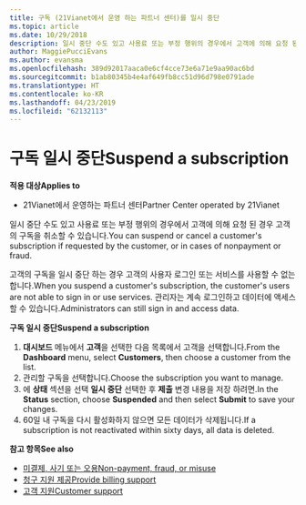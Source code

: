 ```yaml
---
title: 구독 (21Vianet에서 운영 하는 파트너 센터)를 일시 중단
ms.topic: article
ms.date: 10/29/2018
description: 일시 중단 수도 있고 사용료 또는 부정 행위의 경우에서 고객에 의해 요청 된 경우 구독을 취소할 수 있습니다.
author: MaggiePucciEvans
ms.author: evansma
ms.openlocfilehash: 389d92017aaca0e6cf4cce73e6a71e9aa90ac6bd
ms.sourcegitcommit: b1ab80345b4e4af649fb8cc51d96d798e0791ade
ms.translationtype: HT
ms.contentlocale: ko-KR
ms.lasthandoff: 04/23/2019
ms.locfileid: "62132113"
---
```

# <a name="suspend-a-subscription"></a><span data-ttu-id="c2f11-103">구독 일시 중단</span><span class="sxs-lookup"><span data-stu-id="c2f11-103">Suspend a subscription</span></span>

<span data-ttu-id="c2f11-104">**적용 대상**</span><span class="sxs-lookup"><span data-stu-id="c2f11-104">**Applies to**</span></span>

-   <span data-ttu-id="c2f11-105">21Vianet에서 운영하는 파트너 센터</span><span class="sxs-lookup"><span data-stu-id="c2f11-105">Partner Center operated by 21Vianet</span></span>

<span data-ttu-id="c2f11-106">일시 중단 수도 있고 사용료 또는 부정 행위의 경우에서 고객에 의해 요청 된 경우 고객의 구독을 취소할 수 있습니다.</span><span class="sxs-lookup"><span data-stu-id="c2f11-106">You can suspend or cancel a customer's subscription if requested by the customer, or in cases of nonpayment or fraud.</span></span>

<span data-ttu-id="c2f11-107">고객의 구독을 일시 중단 하는 경우 고객의 사용자 로그인 또는 서비스를 사용할 수 없는 합니다.</span><span class="sxs-lookup"><span data-stu-id="c2f11-107">When you suspend a customer's subscription, the customer's users are not able to sign in or use services.</span></span> <span data-ttu-id="c2f11-108">관리자는 계속 로그인하고 데이터에 액세스할 수 있습니다.</span><span class="sxs-lookup"><span data-stu-id="c2f11-108">Administrators can still sign in and access data.</span></span>

<span data-ttu-id="c2f11-109">**구독 일시 중단**</span><span class="sxs-lookup"><span data-stu-id="c2f11-109">**Suspend a subscription**</span></span>

1.  <span data-ttu-id="c2f11-110">**대시보드** 메뉴에서 **고객**을 선택한 다음 목록에서 고객을 선택합니다.</span><span class="sxs-lookup"><span data-stu-id="c2f11-110">From the **Dashboard** menu, select **Customers**, then choose a customer from the list.</span></span>
2.  <span data-ttu-id="c2f11-111">관리할 구독을 선택합니다.</span><span class="sxs-lookup"><span data-stu-id="c2f11-111">Choose the subscription you want to manage.</span></span>
3.  <span data-ttu-id="c2f11-112">에 **상태** 섹션을 선택 **일시 중단** 선택한 후 **제출** 변경 내용을 저장 하려면.</span><span class="sxs-lookup"><span data-stu-id="c2f11-112">In the **Status** section, choose **Suspended** and then select **Submit** to save your changes.</span></span>
4.  <span data-ttu-id="c2f11-113">60일 내 구독을 다시 활성화하지 않으면 모든 데이터가 삭제됩니다.</span><span class="sxs-lookup"><span data-stu-id="c2f11-113">If a subscription is not reactivated within sixty days, all data is deleted.</span></span>

<span data-ttu-id="c2f11-114">**참고 항목**</span><span class="sxs-lookup"><span data-stu-id="c2f11-114">**See also**</span></span>

-   [<span data-ttu-id="c2f11-115">미결제, 사기 또는 오용</span><span class="sxs-lookup"><span data-stu-id="c2f11-115">Non-payment, fraud, or misuse</span></span>](non-payment-fraud-or-misuse.md)
-   [<span data-ttu-id="c2f11-116">청구 지원 제공</span><span class="sxs-lookup"><span data-stu-id="c2f11-116">Provide billing support</span></span>](provide-billing-support.md)
-   [<span data-ttu-id="c2f11-117"> 고객 지원</span><span class="sxs-lookup"><span data-stu-id="c2f11-117">Customer support</span></span>](customer-support.md)